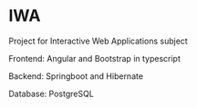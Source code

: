 # IWA
Project for Interactive Web Applications subject

Frontend: Angular and Bootstrap in typescript

Backend: Springboot and Hibernate

Database: PostgreSQL
